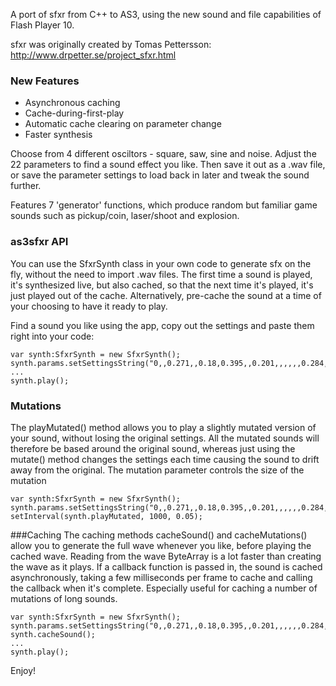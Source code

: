 A port of sfxr from C++ to AS3, using the new sound and file capabilities of Flash Player 10.

sfxr was originally created by Tomas Pettersson: http://www.drpetter.se/project_sfxr.html

### New Features
* Asynchronous caching
* Cache-during-first-play
* Automatic cache clearing on parameter change
* Faster synthesis

Choose from 4 different osciltors - square, saw, sine and noise. Adjust the 22 parameters to find a sound effect you like. Then save it out as a .wav file, or save the parameter settings to load back in later and tweak the sound further.

Features 7 'generator' functions, which produce random but familiar game sounds such as pickup/coin, laser/shoot and explosion.

### as3sfxr API
You can use the SfxrSynth class in your own code to generate sfx on the fly, without the need to import .wav files. The first time a sound is played, it's synthesized live, but also cached, so that the next time it's played, it's just played out of the cache. Alternatively, pre-cache the sound at a time of your choosing to have it ready to play.

Find a sound you like using the app, copy out the settings and paste them right into your code:

```
var synth:SfxrSynth = new SfxrSynth();
synth.params.setSettingsString("0,,0.271,,0.18,0.395,,0.201,,,,,,0.284,,,,,0.511,,,,,0.5");
...
synth.play();
```

### Mutations
The playMutated() method allows you to play a slightly mutated version of your sound, without losing the original settings. All the mutated sounds will therefore be based around the original sound, whereas just using the mutate() method changes the settings each time causing the sound to drift away from the original. The mutation parameter controls the size of the mutation

```
var synth:SfxrSynth = new SfxrSynth();
synth.params.setSettingsString("0,,0.271,,0.18,0.395,,0.201,,,,,,0.284,,,,,0.511,,,,,0.5");
setInterval(synth.playMutated, 1000, 0.05);
```

###Caching
The caching methods cacheSound() and cacheMutations() allow you to generate the full wave whenever you like, before playing the cached wave. Reading from the wave ByteArray is a lot faster than creating the wave as it plays. If a callback function is passed in, the sound is cached asynchronously, taking a few milliseconds per frame to cache and calling the callback when it's complete. Especially useful for caching a number of mutations of long sounds.

```
var synth:SfxrSynth = new SfxrSynth();
synth.params.setSettingsString("0,,0.271,,0.18,0.395,,0.201,,,,,,0.284,,,,,0.511,,,,,0.5");
synth.cacheSound();
...
synth.play();
```

Enjoy!
